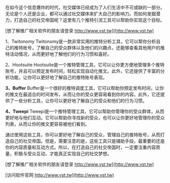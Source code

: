 在如今这个信息爆炸的时代，社交媒体已经成为了人们生活中不可或缺的一部分。无论是个人还是企业，都可以通过社交媒体来扩大自己的影响力。而如何发掘潜力，打造自己的社交帝国呢？这里有几个推特引流工具可以帮助你实现这个目标。

[想了解推广相关软件的朋友请登录 http://www.vst.tw](http://www.vst.tw)

1、Twitonomy
Twitonomy是一款非常实用的推特分析工具，它可以帮你分析自己的推特账号，了解自己的受众群体以及他们的兴趣点，还能够查看其他用户的推特活动情况，从而更好地了解他们的行为习惯和喜好。

2、Hootsuite
Hootsuite是一个推特管理工具，它可以让你更方便地管理多个推特账号，并且可以预定发布时间，轻松实现自动化推文。此外，它还提供了丰富的分析功能，让你可以更好地了解自己的推特账号表现。

**3、Buffer**
Buffer是一个很好的推特调度工具，它可以帮助你预定发布时间，让你的推文在最适合的时间发布，从而让你的受众更容易看到你的内容。此外，它还提供了一些分析工具，让你可以更好地了解自己的受众和他们的行为习惯。

**4、Tweepi**
Tweepi是一个推特管理工具，它可以帮助你管理你的受众群体，从而更好地与他们互动。它可以帮助你寻找新的受众，也可以让你更好地管理你的受众列表，从而让你的推文更容易被他们看到。

通过使用这些工具，你可以更好地了解自己的受众，管理自己的推特账号，从而打造自己的社交帝国。但是，需要注意的是，这些工具只是辅助手段，最重要的还是你的内容质量和互动方式。所以，在打造自己的社交帝国时，一定要注重内容质量，积极与受众互动，才能真正实现自己的社交梦想。

[想了解推广相关软件的朋友请登录 http://www.vst.tw](http://www.vst.tw)


[访问软件官网 http://www.vst.tw](http://www.vst.tw)

